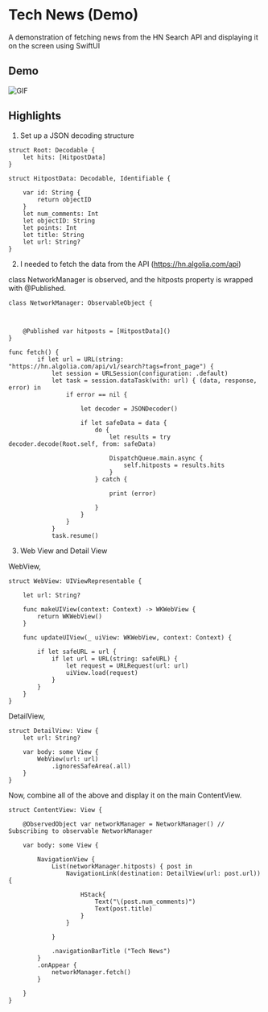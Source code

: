 
# Tech News (Demo)

A demonstration of fetching news from the HN Search API and displaying it on the screen using SwiftUI
## Demo

![GIF](giflink)
## Highlights

1. Set up a JSON decoding structure
```
struct Root: Decodable {
    let hits: [HitpostData]
}

struct HitpostData: Decodable, Identifiable {
    
    var id: String {
        return objectID
    }
    let num_comments: Int
    let objectID: String
    let points: Int
    let title: String
    let url: String?
}
```

2. I needed to fetch the data from the API
(https://hn.algolia.com/api)

class NetworkManager is observed, and the hitposts property is wrapped with @Published.

```
class NetworkManager: ObservableObject {
    


    @Published var hitposts = [HitpostData]()
}
```


```
func fetch() {
        if let url = URL(string: "https://hn.algolia.com/api/v1/search?tags=front_page") {
            let session = URLSession(configuration: .default)
            let task = session.dataTask(with: url) { (data, response, error) in
                if error == nil {
                    
                    let decoder = JSONDecoder()
                    
                    if let safeData = data {
                        do {
                            let results = try decoder.decode(Root.self, from: safeData)
                            
                            DispatchQueue.main.async {
                                self.hitposts = results.hits
                            }
                        } catch {
                            
                            print (error)
                            
                        }
                    }
                }
            }
            task.resume()
```


3. Web View and Detail View
  
 
 
 
WebView,

```
struct WebView: UIViewRepresentable {
    
    let url: String?

    func makeUIView(context: Context) -> WKWebView {
        return WKWebView()
    }

    func updateUIView(_ uiView: WKWebView, context: Context) {
        
        if let safeURL = url {
            if let url = URL(string: safeURL) {
                let request = URLRequest(url: url)
                uiView.load(request)
            }
        }
    }
}
```
 
  

DetailView,
```
struct DetailView: View {
    let url: String?
    
    var body: some View {
        WebView(url: url)
            .ignoresSafeArea(.all)
    }
}
```

Now, combine all of the above and display it on the main ContentView.

```
struct ContentView: View {
    
    @ObservedObject var networkManager = NetworkManager() // Subscribing to observable NetworkManager
    
    var body: some View {
        
        NavigationView {
            List(networkManager.hitposts) { post in
                NavigationLink(destination: DetailView(url: post.url)) {
                    
                    HStack{
                        Text("\(post.num_comments)")
                        Text(post.title)
                    }
                }
                
            }
            
            .navigationBarTitle ("Tech News")
        }
        .onAppear {
            networkManager.fetch()
        }
        
    }
}
```
 

 
